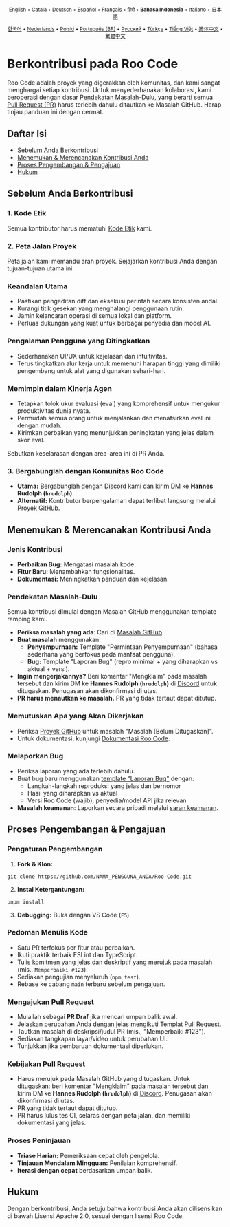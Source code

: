 <div align="center">
<sub>

[English](../../CONTRIBUTING.md) • [Català](../ca/CONTRIBUTING.md) • [Deutsch](../de/CONTRIBUTING.md) • [Español](../es/CONTRIBUTING.md) • [Français](../fr/CONTRIBUTING.md) • [हिंदी](../hi/CONTRIBUTING.md) • <b>Bahasa Indonesia</b> • [Italiano](../it/CONTRIBUTING.md) • [日本語](../ja/CONTRIBUTING.md)

</sub>
<sub>

[한국어](../ko/CONTRIBUTING.md) • [Nederlands](../nl/CONTRIBUTING.md) • [Polski](../pl/CONTRIBUTING.md) • [Português (BR)](../pt-BR/CONTRIBUTING.md) • [Русский](../ru/CONTRIBUTING.md) • [Türkçe](../tr/CONTRIBUTING.md) • [Tiếng Việt](../vi/CONTRIBUTING.md) • [简体中文](../zh-CN/CONTRIBUTING.md) • [繁體中文](../zh-TW/CONTRIBUTING.md)

</sub>
</div>

# Berkontribusi pada Roo Code

Roo Code adalah proyek yang digerakkan oleh komunitas, dan kami sangat menghargai setiap kontribusi. Untuk menyederhanakan kolaborasi, kami beroperasi dengan dasar [Pendekatan Masalah-Dulu](#pendekatan-masalah-dulu), yang berarti semua [Pull Request (PR)](#mengajukan-pull-request) harus terlebih dahulu ditautkan ke Masalah GitHub. Harap tinjau panduan ini dengan cermat.

## Daftar Isi

- [Sebelum Anda Berkontribusi](#sebelum-anda-berkontribusi)
- [Menemukan & Merencanakan Kontribusi Anda](#menemukan--merencanakan-kontribusi-anda)
- [Proses Pengembangan & Pengajuan](#proses-pengembangan--pengajuan)
- [Hukum](#hukum)

## Sebelum Anda Berkontribusi

### 1. Kode Etik

Semua kontributor harus mematuhi [Kode Etik](./CODE_OF_CONDUCT.md) kami.

### 2. Peta Jalan Proyek

Peta jalan kami memandu arah proyek. Sejajarkan kontribusi Anda dengan tujuan-tujuan utama ini:

### Keandalan Utama

- Pastikan pengeditan diff dan eksekusi perintah secara konsisten andal.
- Kurangi titik gesekan yang menghalangi penggunaan rutin.
- Jamin kelancaran operasi di semua lokal dan platform.
- Perluas dukungan yang kuat untuk berbagai penyedia dan model AI.

### Pengalaman Pengguna yang Ditingkatkan

- Sederhanakan UI/UX untuk kejelasan dan intuitivitas.
- Terus tingkatkan alur kerja untuk memenuhi harapan tinggi yang dimiliki pengembang untuk alat yang digunakan sehari-hari.

### Memimpin dalam Kinerja Agen

- Tetapkan tolok ukur evaluasi (eval) yang komprehensif untuk mengukur produktivitas dunia nyata.
- Permudah semua orang untuk menjalankan dan menafsirkan eval ini dengan mudah.
- Kirimkan perbaikan yang menunjukkan peningkatan yang jelas dalam skor eval.

Sebutkan keselarasan dengan area-area ini di PR Anda.

### 3. Bergabunglah dengan Komunitas Roo Code

- **Utama:** Bergabunglah dengan [Discord](https://discord.gg/roocode) kami dan kirim DM ke **Hannes Rudolph (`hrudolph`)**.
- **Alternatif:** Kontributor berpengalaman dapat terlibat langsung melalui [Proyek GitHub](https://github.com/orgs/RooCodeInc/projects/1).

## Menemukan & Merencanakan Kontribusi Anda

### Jenis Kontribusi

- **Perbaikan Bug:** Mengatasi masalah kode.
- **Fitur Baru:** Menambahkan fungsionalitas.
- **Dokumentasi:** Meningkatkan panduan dan kejelasan.

### Pendekatan Masalah-Dulu

Semua kontribusi dimulai dengan Masalah GitHub menggunakan template ramping kami.

- **Periksa masalah yang ada**: Cari di [Masalah GitHub](https://github.com/RooCodeInc/Roo-Code/issues).
- **Buat masalah** menggunakan:
    - **Penyempurnaan:** Template "Permintaan Penyempurnaan" (bahasa sederhana yang berfokus pada manfaat pengguna).
    - **Bug:** Template "Laporan Bug" (repro minimal + yang diharapkan vs aktual + versi).
- **Ingin mengerjakannya?** Beri komentar "Mengklaim" pada masalah tersebut dan kirim DM ke **Hannes Rudolph (`hrudolph`)** di [Discord](https://discord.gg/roocode) untuk ditugaskan. Penugasan akan dikonfirmasi di utas.
- **PR harus menautkan ke masalah.** PR yang tidak tertaut dapat ditutup.

### Memutuskan Apa yang Akan Dikerjakan

- Periksa [Proyek GitHub](https://github.com/orgs/RooCodeInc/projects/1) untuk masalah "Masalah [Belum Ditugaskan]".
- Untuk dokumentasi, kunjungi [Dokumentasi Roo Code](https://github.com/RooCodeInc/Roo-Code-Docs).

### Melaporkan Bug

- Periksa laporan yang ada terlebih dahulu.
- Buat bug baru menggunakan [template "Laporan Bug"](https://github.com/RooCodeInc/Roo-Code/issues/new/choose) dengan:
    - Langkah-langkah reproduksi yang jelas dan bernomor
    - Hasil yang diharapkan vs aktual
    - Versi Roo Code (wajib); penyedia/model API jika relevan
- **Masalah keamanan**: Laporkan secara pribadi melalui [saran keamanan](https://github.com/RooCodeInc/Roo-Code/security/advisories/new).

## Proses Pengembangan & Pengajuan

### Pengaturan Pengembangan

1. **Fork & Klon:**

```
git clone https://github.com/NAMA_PENGGUNA_ANDA/Roo-Code.git
```

2. **Instal Ketergantungan:**

```
pnpm install
```

3. **Debugging:** Buka dengan VS Code (`F5`).

### Pedoman Menulis Kode

- Satu PR terfokus per fitur atau perbaikan.
- Ikuti praktik terbaik ESLint dan TypeScript.
- Tulis komitmen yang jelas dan deskriptif yang merujuk pada masalah (mis., `Memperbaiki #123`).
- Sediakan pengujian menyeluruh (`npm test`).
- Rebase ke cabang `main` terbaru sebelum pengajuan.

### Mengajukan Pull Request

- Mulailah sebagai **PR Draf** jika mencari umpan balik awal.
- Jelaskan perubahan Anda dengan jelas mengikuti Templat Pull Request.
- Tautkan masalah di deskripsi/judul PR (mis., "Memperbaiki #123").
- Sediakan tangkapan layar/video untuk perubahan UI.
- Tunjukkan jika pembaruan dokumentasi diperlukan.

### Kebijakan Pull Request

- Harus merujuk pada Masalah GitHub yang ditugaskan. Untuk ditugaskan: beri komentar "Mengklaim" pada masalah tersebut dan kirim DM ke **Hannes Rudolph (`hrudolph`)** di [Discord](https://discord.gg/roocode). Penugasan akan dikonfirmasi di utas.
- PR yang tidak tertaut dapat ditutup.
- PR harus lulus tes CI, selaras dengan peta jalan, dan memiliki dokumentasi yang jelas.

### Proses Peninjauan

- **Triase Harian:** Pemeriksaan cepat oleh pengelola.
- **Tinjauan Mendalam Mingguan:** Penilaian komprehensif.
- **Iterasi dengan cepat** berdasarkan umpan balik.

## Hukum

Dengan berkontribusi, Anda setuju bahwa kontribusi Anda akan dilisensikan di bawah Lisensi Apache 2.0, sesuai dengan lisensi Roo Code.
